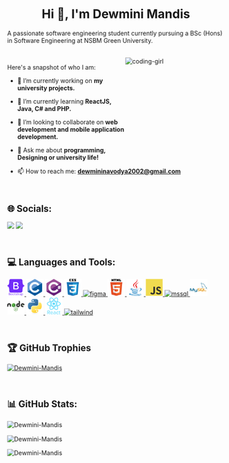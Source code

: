 <h1 align="center">Hi 👋, I'm Dewmini Mandis</h1>

A passionate software engineering student currently pursuing a BSc (Hons) in Software Engineering at NSBM Green University.

<br>
<img src="https://github.com/user-attachments/assets/9d5201d5-8f16-489d-ba9f-145e2d968541" alt="coding-girl" width="230" height="230" align="right"/>

Here's a snapshot of who I am:
- 🔭 I’m currently working on **my university projects.**

- 🌱 I’m currently learning **ReactJS, Java, C# and PHP.**

- 👯 I’m looking to collaborate on **web development and mobile application development.**

- 💬 Ask me about **programming, Designing or university life!**

- 📫 How to reach me: **dewmininavodya2002@gmail.com**

<br>
<h2 align="left">🌐 Socials:</h2>
<p align="left">
<a href="https://www.linkedin.com/in/dewmini-mandis-96986129b/"><img src="https://img.shields.io/badge/-linkedin-0077B5?style=flat&logo=Linkedin&logoColor=white"/></a>
<a href="https://www.facebook.com/profile.php?id=100094158080819&mibextid=ZbWKw"><img src="https://img.shields.io/badge/-facebook-1877F2?style=flat&logo=Linkedin&logoColor=white"/></a>
</p>


<br>
<h2 align="left">💻 Languages and Tools:</h2> 
<p align="left"> <a href="https://getbootstrap.com" target="_blank" rel="noreferrer"> <img src="https://raw.githubusercontent.com/devicons/devicon/master/icons/bootstrap/bootstrap-plain-wordmark.svg" alt="bootstrap" width="40" height="40"/> </a> <a href="https://www.cprogramming.com/" target="_blank" rel="noreferrer"> <img src="https://raw.githubusercontent.com/devicons/devicon/master/icons/c/c-original.svg" alt="c" width="40" height="40"/> </a> <a href="https://www.w3schools.com/cs/" target="_blank" rel="noreferrer"> <img src="https://raw.githubusercontent.com/devicons/devicon/master/icons/csharp/csharp-original.svg" alt="csharp" width="40" height="40"/> </a> <a href="https://www.w3schools.com/css/" target="_blank" rel="noreferrer"> <img src="https://raw.githubusercontent.com/devicons/devicon/master/icons/css3/css3-original-wordmark.svg" alt="css3" width="40" height="40"/> </a> <a href="https://www.figma.com/" target="_blank" rel="noreferrer"> <img src="https://www.vectorlogo.zone/logos/figma/figma-icon.svg" alt="figma" width="40" height="40"/> </a> <a href="https://www.w3.org/html/" target="_blank" rel="noreferrer"> <img src="https://raw.githubusercontent.com/devicons/devicon/master/icons/html5/html5-original-wordmark.svg" alt="html5" width="40" height="40"/> </a> <a href="https://www.java.com" target="_blank" rel="noreferrer"> <img src="https://raw.githubusercontent.com/devicons/devicon/master/icons/java/java-original.svg" alt="java" width="40" height="40"/> </a> <a href="https://developer.mozilla.org/en-US/docs/Web/JavaScript" target="_blank" rel="noreferrer"> <img src="https://raw.githubusercontent.com/devicons/devicon/master/icons/javascript/javascript-original.svg" alt="javascript" width="40" height="40"/> </a> <a href="https://www.microsoft.com/en-us/sql-server" target="_blank" rel="noreferrer"> <img src="https://www.svgrepo.com/show/303229/microsoft-sql-server-logo.svg" alt="mssql" width="40" height="40"/> </a> <a href="https://www.mysql.com/" target="_blank" rel="noreferrer"> <img src="https://raw.githubusercontent.com/devicons/devicon/master/icons/mysql/mysql-original-wordmark.svg" alt="mysql" width="40" height="40"/> </a> <a href="https://nodejs.org" target="_blank" rel="noreferrer"> <img src="https://raw.githubusercontent.com/devicons/devicon/master/icons/nodejs/nodejs-original-wordmark.svg" alt="nodejs" width="40" height="40"/> </a> <a href="https://www.python.org" target="_blank" rel="noreferrer"> <img src="https://raw.githubusercontent.com/devicons/devicon/master/icons/python/python-original.svg" alt="python" width="40" height="40"/> </a> <a href="https://reactjs.org/" target="_blank" rel="noreferrer"> <img src="https://raw.githubusercontent.com/devicons/devicon/master/icons/react/react-original-wordmark.svg" alt="react" width="40" height="40"/> </a> <a href="https://tailwindcss.com/" target="_blank" rel="noreferrer"> <img src="https://www.vectorlogo.zone/logos/tailwindcss/tailwindcss-icon.svg" alt="tailwind" width="40" height="40"/> </a> </p>

<br>
<h2 align="left">🏆 GitHub Trophies</h2>
<p align="left"> <a href="https://github.com/ryo-ma/github-profile-trophy"><img src="https://github-profile-trophy.vercel.app/?username=Dewmini-Mandis&theme=juicyfresh&no-bg=true" alt="Dewmini-Mandis" /></a> </p>

<br>
<h2 align="left">📊 GitHub Stats:</h2>

<p><img align="center" src="https://github-readme-stats.vercel.app/api?username=Dewmini-Mandis&show_icons=true&locale=en&layout=compact&theme=chartreuse-dark" alt="Dewmini-Mandis" /></p>

<p><img align="center" src="https://github-readme-streak-stats.herokuapp.com/?user=Dewmini-Mandis&show_icons=true&locale=en&layout=compact&theme=chartreuse-dark" alt="Dewmini-Mandis" /></p>

<p><img align="center" src="https://github-readme-stats.vercel.app/api/top-langs?username=Dewmini-Mandis&show_icons=true&locale=en&layout=compact&theme=chartreuse-dark" alt="Dewmini-Mandis" /></p>

